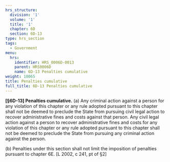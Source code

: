 ```yaml
---
hrs_structure:
  division: '1'
  volume: '1'
  title: '1'
  chapter: 6D
  section: 6D-13
type: hrs_section
tags:
  - Government
menu:
  hrs:
    identifier: HRS_0006D-0013
    parent: HRS0006D
    name: 6D-13 Penalties cumulative
weight: 10065
title: Penalties cumulative
full_title: 6D-13 Penalties cumulative
---
```

**[§6D-13] Penalties cumulative.** (a) Any criminal action against a person for any violation of this chapter or any rule adopted pursuant to this chapter shall not be deemed to preclude the State from pursuing civil legal action to recover administrative fines and costs against that person. Any civil legal action against a person to recover administrative fines and costs for any violation of this chapter or any rule adopted pursuant to this chapter shall not be deemed to preclude the State from pursuing any criminal action against the person.

(b) Penalties under this section shall not limit the imposition of penalties pursuant to chapter 6E. [L 2002, c 241, pt of §2]